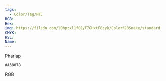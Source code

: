 ```yaml
---
tags:
  - Color/Tag/NTC
RGB:
Hex:
img: https://filedn.com/l0hpzxl1f01yT7GHxtF8cyk/Color%20Snake/standard_csv_to_svg/%23/A3807B.svg
CMYK:
HSL:
Name:
---
```

Pharlap
```palette
#A3807B
```
RGB
